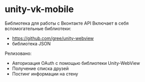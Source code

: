 unity-vk-mobile
===============

Библиотека для работы с Вконтакте API
Включает в себя вспомогательные библиотеки:
- https://github.com/gree/unity-webview
- библиотека JSON

Релизовано:
- Авторизация OAuth с помощью библиотеки Unity-WebView
- Получение списка друзей
- Постинг информации на стену